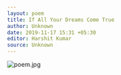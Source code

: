 ```yaml
---
layout: poem
title: If All Your Dreams Come True
author: Unknown
date: 2019-11-17 15:31 +05:30
editor: Harshit Kumar
source: Unknown
---
```


![poem.jpg](/poems/assets/poem1.jpg)
